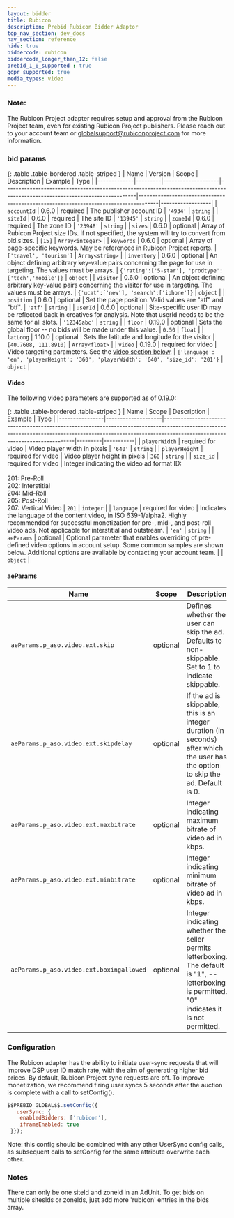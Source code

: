 ```yaml
---
layout: bidder
title: Rubicon
description: Prebid Rubicon Bidder Adaptor
top_nav_section: dev_docs
nav_section: reference
hide: true
biddercode: rubicon
biddercode_longer_than_12: false
prebid_1_0_supported : true
gdpr_supported: true
media_types: video
---
```



### Note:
The Rubicon Project adapter requires setup and approval from the Rubicon Project team, even for existing Rubicon Project publishers. Please reach out to your account team or globalsupport@rubiconproject.com for more information.

### bid params

{: .table .table-bordered .table-striped }
| Name        | Version | Scope              | Description                                                                                                                 | Example                                                                             | Type             |
|-------------|---------|--------------------|-----------------------------------------------------------------------------------------------------------------------------|-------------------------------------------------------------------------------------|------------------|
| `accountId` | 0.6.0   | required           | The publisher account ID                                                                                                    | `'4934'`                                                                            | `string`         |
| `siteId`    | 0.6.0   | required           | The site ID                                                                                                                 | `'13945'`                                                                           | `string`         |
| `zoneId`    | 0.6.0   | required           | The zone ID                                                                                                                 | `'23948'`                                                                           | `string`         |
| `sizes`     | 0.6.0   | optional           | Array of Rubicon Project size IDs. If not specified, the system will try to convert from bid.sizes.                         | `[15]`                                                                              | `Array<integer>` |
| `keywords`  | 0.6.0   | optional           | Array of page-specific keywords. May be referenced in Rubicon Project reports.                                              | `['travel', 'tourism']`                                                             | `Array<string>`  |
| `inventory` | 0.6.0   | optional           | An object defining arbitrary key-value pairs concerning the page for use in targeting. The values must be arrays.           | `{'rating':['5-star'], 'prodtype':['tech','mobile']}`                               | `object`         |
| `visitor`   | 0.6.0   | optional           | An object defining arbitrary key-value pairs concerning the visitor for use in targeting. The values must be arrays.        | `{'ucat':['new'], 'search':['iphone']}`                                             | `object`         |
| `position`  | 0.6.0   | optional           | Set the page position. Valid values are "atf" and "btf".                                                                    | `'atf'`                                                                             | `string`         |
| `userId`    | 0.6.0   | optional           | Site-specific user ID may be reflected back in creatives for analysis. Note that userId needs to be the same for all slots. | `'12345abc'`                                                                        | `string`         |
| `floor`     | 0.19.0  | optional           | Sets the global floor -- no bids will be made under this value.                                                             | `0.50`                                                                              | `float`          |
| `latLong`   | 1.10.0  | optional           | Sets the latitude and longitude for the visitor                                                                             | `[40.7608, 111.8910]`                                                               | `Array<float>`   |
| `video`     | 0.19.0  | required for video | Video targeting parameters. See the [video section below](#rubicon-video).                                                  | `{'language': 'en', 'playerHeight': '360', 'playerWidth': '640', 'size_id': '201'}` | `object`         |

<a name="rubicon-video"></a>

#### Video

The following video parameters are supported as of 0.19.0:

{: .table .table-bordered .table-striped }
| Name           | Scope              | Description                                                                                                                                                                                              | Example | Type      |
|----------------|--------------------|----------------------------------------------------------------------------------------------------------------------------------------------------------------------------------------------------------|---------|-----------|
| `playerWidth`  | required for video | Video player width in pixels                                                                                                                                                                             | `'640'` | `string`  |
| `playerHeight` | required for video | Video player height in pixels                                                                                                                                                                            | `360`   | `string`  |
| `size_id`      | required for video | Integer indicating the video ad format ID:<br/><br/>201: Pre-Roll<br/>202: Interstitial <br/>204: Mid-Roll <br/>205: Post-Roll <br/>207: Vertical Video                                                  | `201`   | `integer` |
| `language`     | required for video | Indicates the language of the content video, in ISO 639-1/alpha2. Highly recommended for successful monetization for pre-, mid-, and post-roll video ads. Not applicable for interstitial and outstream. | `'en'`  | `string`  |
| `aeParams`     | optional           | Optional parameter that enables overriding of pre-defined video options in account setup. Some common samples are shown below. Additional options are available by contacting your account team.         |         | `object`  |

#### aeParams

| Name                                     | Scope    | Description                                                                                                                                      | Example | Type      |
|------------------------------------------|----------|--------------------------------------------------------------------------------------------------------------------------------------------------|---------|-----------|
| `aeParams.p_aso.video.ext.skip`          | optional | Defines whether the user can skip the ad. Defaults to non-skippable. Set to 1 to indicate skippable.                                             | `1`     | `integer` |
| `aeParams.p_aso.video.ext.skipdelay`     | optional | If the ad is skippable, this is an integer duration (in seconds) after which the user has the option to skip the ad. Default is 0.               | `15`    | `integer` |
| `aeParams.p_aso.video.ext.maxbitrate`    | optional | Integer indicating maximum bitrate of video ad in kbps.                                                                                          | `1200`  | `integer` |
| `aeParams.p_aso.video.ext.minbitrate`    | optional | Integer indicating minimum bitrate of video ad in kbps.                                                                                          | `400`   | `integer` |
| `aeParams.p_aso.video.ext.boxingallowed` | optional | Integer indicating whether the seller permits letterboxing. The default is "1", -- letterboxing is permitted. "0" indicates it is not permitted. | `1`     | `integer` |

### Configuration

The Rubicon adapter has the ability to initiate user-sync requests that will improve DSP user ID match rate,
with the aim of generating higher bid prices. By default, Rubicon Project sync requests are off. To improve monetization, we recommend firing user syncs 5 seconds after the auction is complete with a call to setConfig().

```javascript
$$PREBID_GLOBAL$$.setConfig({
   userSync: {
    enabledBidders: ['rubicon'],
    iframeEnabled: true
 }});
```
Note: this config should be combined with any other UserSync config calls, as subsequent calls to setConfig for the same attribute overwrite each other.

### Notes

There can only be one siteId and zoneId in an AdUnit. To get bids on multiple sitesIds or zoneIds, just add more 'rubicon' entries in the bids array.
